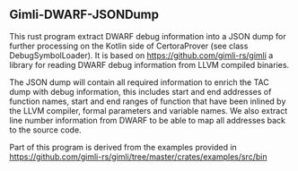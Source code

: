 Gimli-DWARF-JSONDump
----
This rust program extract DWARF debug information into a JSON dump for further processing on the Kotlin side of CertoraProver 
(see class DebugSymbolLoader). It is based on https://github.com/gimli-rs/gimli a library for reading DWARF debug information 
from LLVM compiled binaries.

The JSON dump will contain all required information to enrich the TAC dump with debug information, this includes start and end 
addresses of function names, start and end ranges of function that have been inlined by the LLVM compiler, formal parameters 
and variable names. We also extract line number information from DWARF to be able to map all addresses back to the source code.  
 
Part of this program is derived from the examples provided in https://github.com/gimli-rs/gimli/tree/master/crates/examples/src/bin